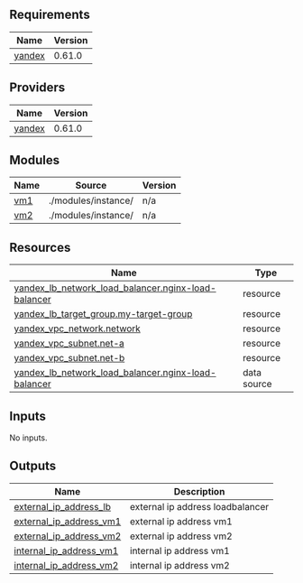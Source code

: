 ## Requirements

| Name | Version |
|------|---------|
| <a name="requirement_yandex"></a> [yandex](#requirement\_yandex) | 0.61.0 |

## Providers

| Name | Version |
|------|---------|
| <a name="provider_yandex"></a> [yandex](#provider\_yandex) | 0.61.0 |

## Modules

| Name | Source | Version |
|------|--------|---------|
| <a name="module_vm1"></a> [vm1](#module\_vm1) | ./modules/instance/ | n/a |
| <a name="module_vm2"></a> [vm2](#module\_vm2) | ./modules/instance/ | n/a |

## Resources

| Name | Type |
|------|------|
| [yandex_lb_network_load_balancer.nginx-load-balancer](https://registry.terraform.io/providers/yandex-cloud/yandex/0.61.0/docs/resources/lb_network_load_balancer) | resource |
| [yandex_lb_target_group.my-target-group](https://registry.terraform.io/providers/yandex-cloud/yandex/0.61.0/docs/resources/lb_target_group) | resource |
| [yandex_vpc_network.network](https://registry.terraform.io/providers/yandex-cloud/yandex/0.61.0/docs/resources/vpc_network) | resource |
| [yandex_vpc_subnet.net-a](https://registry.terraform.io/providers/yandex-cloud/yandex/0.61.0/docs/resources/vpc_subnet) | resource |
| [yandex_vpc_subnet.net-b](https://registry.terraform.io/providers/yandex-cloud/yandex/0.61.0/docs/resources/vpc_subnet) | resource |
| [yandex_lb_network_load_balancer.nginx-load-balancer](https://registry.terraform.io/providers/yandex-cloud/yandex/0.61.0/docs/data-sources/lb_network_load_balancer) | data source |

## Inputs

No inputs.

## Outputs

| Name | Description |
|------|-------------|
| <a name="output_external_ip_address_lb"></a> [external\_ip\_address\_lb](#output\_external\_ip\_address\_lb) | external ip address loadbalancer |
| <a name="output_external_ip_address_vm1"></a> [external\_ip\_address\_vm1](#output\_external\_ip\_address\_vm1) | external ip address vm1 |
| <a name="output_external_ip_address_vm2"></a> [external\_ip\_address\_vm2](#output\_external\_ip\_address\_vm2) | external ip address vm2 |
| <a name="output_internal_ip_address_vm1"></a> [internal\_ip\_address\_vm1](#output\_internal\_ip\_address\_vm1) | internal ip address vm1 |
| <a name="output_internal_ip_address_vm2"></a> [internal\_ip\_address\_vm2](#output\_internal\_ip\_address\_vm2) | internal ip address vm2 |
